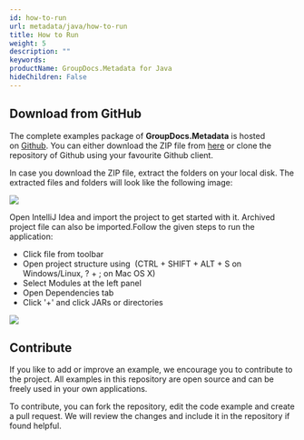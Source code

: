 ```yaml
---
id: how-to-run
url: metadata/java/how-to-run
title: How to Run
weight: 5
description: ""
keywords: 
productName: GroupDocs.Metadata for Java
hideChildren: False
---
```

## Download from GitHub

The complete examples package of **GroupDocs.Metadata** is hosted on [Github](https://github.com/groupdocs-metadata/GroupDocs.Metadata-for-Java). You can either download the ZIP file from [here](https://codeload.github.com/groupdocs-metadata/GroupDocs.Metadata-for-Java/zip/master) or clone the repository of Github using your favourite Github client.

In case you download the ZIP file, extract the folders on your local disk. The extracted files and folders will look like the following image:

![](metadata-java/images/how-to-run.png)

Open IntelliJ Idea and import the project to get started with it. Archived project file can also be imported.Follow the given steps to run the application:

*   Click file from toolbar
*   Open project structure using  (CTRL + SHIFT + ALT + S on Windows/Linux, ? + ; on Mac OS X)
*   Select Modules at the left panel
*   Open Dependencies tab
*   Click '+' and click JARs or directories

![](metadata-java/images/how-to-run_1.png)

## Contribute

If you like to add or improve an example, we encourage you to contribute to the project. All examples in this repository are open source and can be freely used in your own applications.

To contribute, you can fork the repository, edit the code example and create a pull request. We will review the changes and include it in the repository if found helpful.

